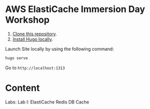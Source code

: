 # AWS ElastiCache Immersion Day Workshop

1. [Clone this repository](https://help.github.com/articles/fork-a-repo/).
2. [Install Hugo locally](https://gohugo.io/overview/quickstart/).

Launch Site locally by using the following command:

```bash
hugo serve
```

Go to `http://localhost:1313`

# Content

Labs:
Lab I: ElastiCache Redis DB Cache
